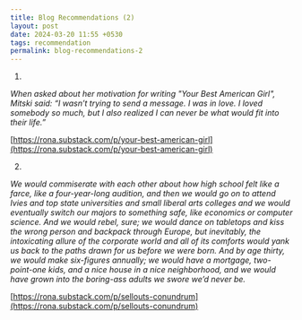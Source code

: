```yaml
---
title: Blog Recommendations (2)
layout: post
date: 2024-03-20 11:55 +0530
tags: recommendation
permalink: blog-recommendations-2
---
```

1.
*When asked about her motivation for writing "Your Best American Girl", Mitski said: “I wasn’t trying to send a message. I was in love. I loved somebody so much, but I also realized I can never be what would fit into their life.”* 

[https://rona.substack.com/p/your-best-american-girl](https://rona.substack.com/p/your-best-american-girl)

2.
*We would commiserate with each other about how high school felt like a farce, like a four-year-long audition, and then we would go on to attend Ivies and top state universities and small liberal arts colleges and we would eventually switch our majors to something safe, like economics or computer science. And we would rebel, sure; we would dance on tabletops and kiss the wrong person and backpack through Europe, but inevitably, the intoxicating allure of the corporate world and all of its comforts would yank us back to the paths drawn for us before we were born. And by age thirty, we would make six-figures annually; we would have a mortgage, two-point-one kids, and a nice house in a nice neighborhood, and we would have grown into the boring-ass adults we swore we’d never be.* 

[https://rona.substack.com/p/sellouts-conundrum](https://rona.substack.com/p/sellouts-conundrum)